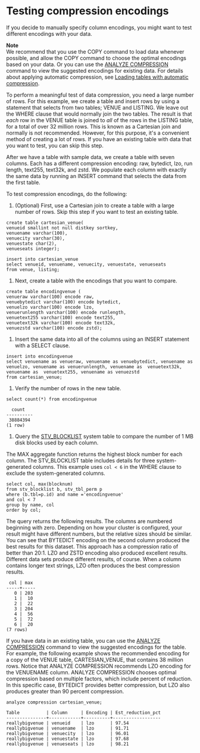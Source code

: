 # Testing compression encodings<a name="t_Verifying_data_compression"></a>

If you decide to manually specify column encodings, you might want to test different encodings with your data\.

**Note**  
We recommend that you use the COPY command to load data whenever possible, and allow the COPY command to choose the optimal encodings based on your data\. Or you can use the [ANALYZE COMPRESSION](r_ANALYZE_COMPRESSION.md) command to view the suggested encodings for existing data\. For details about applying automatic compression, see [Loading tables with automatic compression](c_Loading_tables_auto_compress.md)\.

To perform a meaningful test of data compression, you need a large number of rows\. For this example, we create a table and insert rows by using a statement that selects from two tables; VENUE and LISTING\. We leave out the WHERE clause that would normally join the two tables\. The result is that *each* row in the VENUE table is joined to *all* of the rows in the LISTING table, for a total of over 32 million rows\. This is known as a Cartesian join and normally is not recommended\. However, for this purpose, it's a convenient method of creating a lot of rows\. If you have an existing table with data that you want to test, you can skip this step\.

After we have a table with sample data, we create a table with seven columns\. Each has a different compression encoding: raw, bytedict, lzo, run length, text255, text32k, and zstd\. We populate each column with exactly the same data by running an INSERT command that selects the data from the first table\.

To test compression encodings, do the following:

1.  \(Optional\) First, use a Cartesian join to create a table with a large number of rows\. Skip this step if you want to test an existing table\. 

   ```
   create table cartesian_venue(
   venueid smallint not null distkey sortkey,
   venuename varchar(100),
   venuecity varchar(30),
   venuestate char(2),
   venueseats integer);
   
   insert into cartesian_venue
   select venueid, venuename, venuecity, venuestate, venueseats
   from venue, listing;
   ```

1.  Next, create a table with the encodings that you want to compare\.  

   ```
   create table encodingvenue (
   venueraw varchar(100) encode raw,
   venuebytedict varchar(100) encode bytedict,
   venuelzo varchar(100) encode lzo,
   venuerunlength varchar(100) encode runlength,
   venuetext255 varchar(100) encode text255,
   venuetext32k varchar(100) encode text32k,
   venuezstd varchar(100) encode zstd);
   ```

1.  Insert the same data into all of the columns using an INSERT statement with a SELECT clause\. 

   ```
   insert into encodingvenue
   select venuename as venueraw, venuename as venuebytedict, venuename as venuelzo, venuename as venuerunlength, venuename as  venuetext32k, venuename as  venuetext255, venuename as venuezstd
   from cartesian_venue;
   ```

1.  Verify the number of rows in the new table\. 

   ```
   select count(*) from encodingvenue
   
     count
   ----------
    38884394
   (1 row)
   ```

1.  Query the [STV\_BLOCKLIST](r_STV_BLOCKLIST.md) system table to compare the number of 1 MB disk blocks used by each column\.  

   The MAX aggregate function returns the highest block number for each column\. The STV\_BLOCKLIST table includes details for three system\-generated columns\. This example uses `col < 6` in the WHERE clause to exclude the system\-generated columns\. 

   ```
   select col, max(blocknum)
   from stv_blocklist b, stv_tbl_perm p
   where (b.tbl=p.id) and name ='encodingvenue'
   and col < 7
   group by name, col
   order by col;
   ```

   The query returns the following results\. The columns are numbered beginning with zero\. Depending on how your cluster is configured, your result might have different numbers, but the relative sizes should be similar\. You can see that BYTEDICT encoding on the second column produced the best results for this dataset\. This approach has a compression ratio of better than 20:1\. LZO and ZSTD encoding also produced excellent results\. Different data sets produce different results, of course\. When a column contains longer text strings, LZO often produces the best compression results\.

   ```
    col | max
   -----+-----
      0 | 203
      1 |  10
      2 |  22
      3 | 204
      4 |  56
      5 |  72
      6 |  20
   (7 rows)
   ```

If you have data in an existing table, you can use the [ANALYZE COMPRESSION](r_ANALYZE_COMPRESSION.md) command to view the suggested encodings for the table\. For example, the following example shows the recommended encoding for a copy of the VENUE table, CARTESIAN\_VENUE, that contains 38 million rows\. Notice that ANALYZE COMPRESSION recommends LZO encoding for the VENUENAME column\. ANALYZE COMPRESSION chooses optimal compression based on multiple factors, which include percent of reduction\. In this specific case, BYTEDICT provides better compression, but LZO also produces greater than 90 percent compression\. 

```
analyze compression cartesian_venue;

Table          | Column     | Encoding | Est_reduction_pct
---------------+------------+----------+------------------
reallybigvenue | venueid    | lzo      | 97.54            
reallybigvenue | venuename  | lzo      | 91.71            
reallybigvenue | venuecity  | lzo      | 96.01            
reallybigvenue | venuestate | lzo      | 97.68            
reallybigvenue | venueseats | lzo      | 98.21
```